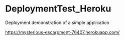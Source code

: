 # DeploymentTest_Heroku
Deployment demonstration of a simple application

https://mysterious-escarpment-76407.herokuapp.com/
